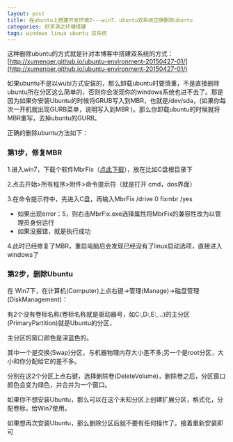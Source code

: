 ```yaml
---
layout: post
title: 在ubuntu上搭建开发环境2---win7、ubuntu双系统正确删除ubuntu
categories: 好资源之环境搭建
tags: windows linux ubuntu 双系统
---
```



这种删除ubuntu的方式就是针对本博客中搭建双系统的方式：[http://xumenger.github.io/ubuntu-environment-20150427-01/](http://xumenger.github.io/ubuntu-environment-20150427-01/)

如果ubuntu不是以wubi方式安装的，那么卸载ubuntu时要慎重，不是直接删除ubuntu所在分区这么简单的，否则你会发现你的windows系统也进不去了。那是因为如果你安装Ubuntu的时候将GRUB写入到MBR，也就是/dev/sda，(如果你每次一开机就出现GURB菜单，说明写入到MBR )。那么你卸载ubuntu的时候就将MBR重写，去掉ubuntu的GURB。

正确的删除ubuntu方法如下：

### 第1步，修复MBR

1.进入win7，下载个软件MbrFix（[点此下载](../download/20150427/MbrFix.zip)），放在比如C盘根目录下

2.点击开始>所有程序>附件>命令提示符（就是打开 cmd，dos界面）

3.在命令提示符中，先进入C盘，再输入MbrFix /drive 0 fixmbr /yes

* 如果出现error：5，则右击MbrFix.exe选择属性将MbrFix的兼容性改为以管理员身份运行
* 如果没报错，就是执行成功

4.此时已经修复了MBR，重启电脑后会发现已经没有了linux启动选项，直接进入windows了

### 第2步，删除Ubuntu

在 Win7下，在计算机(Computer)上点右键->管理(Manage)->磁盘管理(DiskManagement)：

有2个没有卷标名称(卷标名称就是驱动器号，如C:,D:,E:,…)的主分区(PrimaryPartition)就是Ubuntu的分区，

主分区的窗口颜色是深蓝色的。

其中一个是交换(Swap)分区，与机器物理内存大小差不多;另一个是root分区，大小和你分配给它的差不多。

分别在这2个分区上点右键，选择删除卷(DeleteVolume)，删除卷之后，分区窗口颜色会变为绿色，并合并为一个窗口。

如果你不想安装Ubuntu，那么可以在这个未知分区上创建扩展分区，格式化，分配卷标，给Win7使用。

如果想再次安装Ubuntu，那么删除分区后就不要有任何操作了。接着重新安装即可
